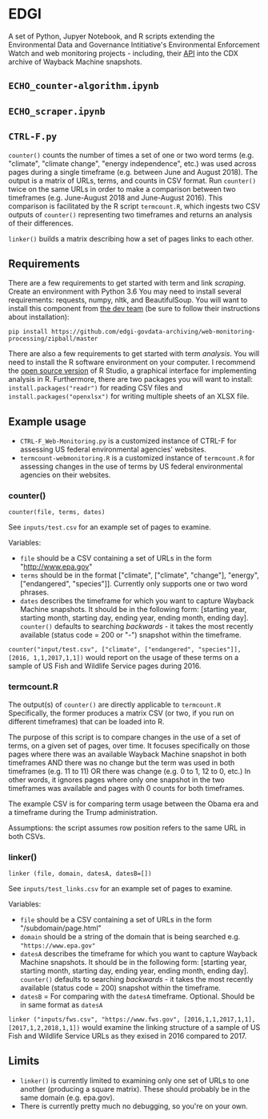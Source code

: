 # EDGI

A set of Python, Jupyer Notebook, and R scripts extending the Environmental Data and Governance Intitiative's Environmental Enforcement Watch and web monitoring projects - including, their [API](https://github.com/edgi-govdata-archiving/web-monitoring-processing) into the CDX archive of Wayback Machine snapshots. 

## `ECHO_counter-algorithm.ipynb`

## `ECHO_scraper.ipynb`

## `CTRL-F.py`

`counter()` counts the number of times a set of one or two word terms (e.g. "climate", "climate change", "energy independence", etc.) was used across pages during a single timeframe (e.g. between June and August 2018). The output is a matrix of URLs, terms, and counts in CSV format. Run `counter()` twice on the same URLs in order to make a comparison between two timeframes (e.g. June-August 2018 and June-August 2016). This comparison is facilitated by the R script `termcount.R`, which ingests two CSV outputs of `counter()` representing two timeframes and returns an analysis of their differences.

`linker()` builds a matrix describing how a set of pages links to each other. 

## Requirements

There are a few requirements to get started with term and link *scraping*. Create an environment with Python 3.6 You may need to install several requirements: requests, numpy, nltk, and BeautifulSoup. You will want to install this component from [the dev team](https://github.com/edgi-govdata-archiving/web-monitoring-processing) (be sure to follow their instructions about installation):

`pip install https://github.com/edgi-govdata-archiving/web-monitoring-processing/zipball/master`

There are also a few requirements to get started with term *analysis*. You will need to install the R software environment on your computer. I recommend the [open source version](https://www.rstudio.com/products/rstudio/#Desktop) of R Studio, a graphical interface for implementing analysis in R. Furthermore, there are two packages you will want to install: `install.packages("readr")` for reading CSV files and `install.packages("openxlsx")` for writing multiple sheets of an XLSX file.

## Example usage

- `CTRL-F_Web-Monitoring.py` is a customized instance of CTRL-F for assessing US federal environmental agencies' websites.
- `termcount-webmonitoring.R` is a customized instance of `termcount.R` for assessing changes in the use of terms by US federal environmental agencies on their websites.

### counter()
`counter(file, terms, dates)`

See `inputs/test.csv` for an example set of pages to examine.

Variables:
- `file` should be a CSV containing a set of URLs in the form "http://www.epa.gov"
- `terms` should be in the format ["climate", ["climate", "change"], "energy", ["endangered", "species"]]. Currently only supports one or two word phrases.
- `dates` describes the timeframe for which you want to capture Wayback Machine snapshots. It should be in the following form: [starting year, starting month, starting day, ending year, ending month, ending day]. `counter()` defaults to searching _backwards_ - it takes the most recently available (status code = 200 or "-") snapshot within the timeframe.

`counter("input/test.csv", ["climate", ["endangered", "species"]], [2016, 1,1,2017,1,1])` would report on the usage of these terms on a sample of US Fish and Wildlife Service pages during 2016.

### termcount.R

The output(s) of `counter()` are directly applicable to `termcount.R` Specifically, the former produces a matrix CSV (or two, if you run on different timeframes) that can be loaded into R. 

The purpose of this script is to compare changes in the use of a set of terms, on a given set of pages, over time. It focuses specifically on those pages where there was an available Wayback Machine snapshot in both timeframes AND there was no change but the term was used in both timeframes (e.g. 11 to 11) OR there was change (e.g. 0 to 1, 12 to 0, etc.) In other words, it ignores pages where only one snapshot in the two timeframes was available and pages with 0 counts for both timeframes.

The example CSV is for comparing term usage between the Obama era and a timeframe during the Trump administration.

Assumptions: the script assumes row position refers to the same URL in both CSVs.

### linker()

`linker (file, domain, datesA, datesB=[])`

See `inputs/test_links.csv` for an example set of pages to examine.

Variables:
- `file` should be a CSV containing a set of URLs in the form "/subdomain/page.html"
- `domain` should be a string of the domain that is being searched e.g. `"https://www.epa.gov"`
- `datesA` describes the timeframe for which you want to capture Wayback Machine snapshots. It should be in the following form: [starting year, starting month, starting day, ending year, ending month, ending day]. `counter()` defaults to searching _backwards_ - it takes the most recently available (status code = 200) snapshot within the timeframe.
- `datesB` = For comparing with the `datesA` timeframe. Optional. Should be in same format as `datesA`

`linker ("inputs/fws.csv", "https://www.fws.gov", [2016,1,1,2017,1,1], [2017,1,2,2018,1,1])` would examine the linking structure of a sample of US Fish and Wildlife Service URLs as they exised in 2016 compared to 2017.

## Limits

- `linker()` is currently limited to examining only one set of URLs to one another (producing a square matrix). These should probably be in the same domain (e.g. epa.gov).
- There is currently pretty much no debugging, so you're on your own.
